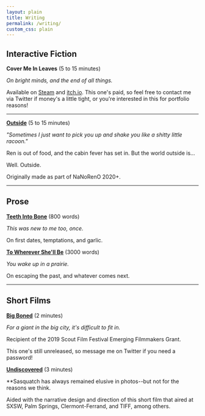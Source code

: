```yaml
---
layout: plain
title: Writing
permalink: /writing/
custom_css: plain
---
```


**Interactive Fiction**
---

**Cover Me In Leaves** (5 to 15 minutes)

*On bright minds, and the end of all things.*

Available on [Steam](https://store.steampowered.com/app/1431420/10mg_Cover_Me_In_Leaves/) and [itch.io](https://elliotherriman.itch.io/cover-me-in-leaves). This one's paid, so feel free to contact me via Twitter if money's a little tight, or you're interested in this for portfolio reasons!

---

**[Outside](https://elliotherriman.itch.io/outside)** (5 to 15 minutes)

*"Sometimes I just want to pick you up and shake you like a shitty little racoon."*

Ren is out of food, and the cabin fever has set in. But the world outside is... 

Well. Outside.

Originally made as part of NaNoRenO 2020+.

---

**Prose**
---

**[Teeth Into Bone](https://www.elliotherriman.com/prose/teethintobone)** (800 words)

*This was new to me too, once.*

On first dates, temptations, and garlic.

**[To Wherever She'll Be](https://www.elliotherriman.com/prose/towherever)** (3000 words)

*You wake up in a prairie.*

On escaping the past, and whatever comes next.

---

**Short Films**
---

**[Big Boned](https://player.vimeo.com/video/406099773)** (2 minutes)

*For a giant in the big city, it's difficult to fit in.*

Recipient of the 2019 Scout Film Festival Emerging Filmmakers Grant.

This one's still unreleased, so message me on Twitter if you need a password!

**[Undiscovered](https://saralitzenberger.com/undiscovered)** (3 minutes)

**Sasquatch has always remained elusive in photos--but not for the reasons we think.

Aided with the narrative design and direction of this short film that aired at SXSW, Palm Springs, Clermont-Ferrand, and TIFF, among others.
